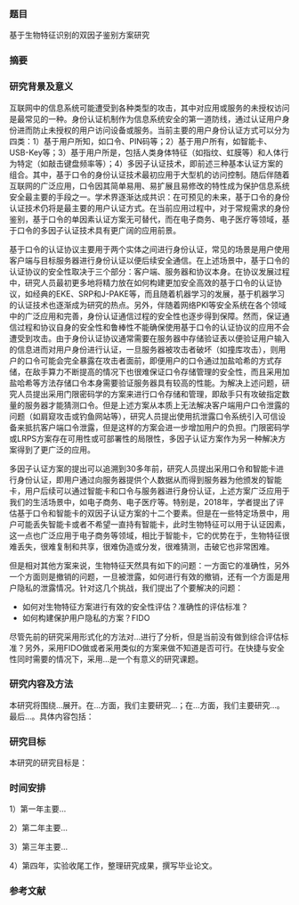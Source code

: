 ### 题目

基于生物特征识别的双因子鉴别方案研究

### 摘要



### 研究背景及意义

互联网中的信息系统可能遭受到各种类型的攻击，其中对应用或服务的未授权访问是最常见的一种。身份认证机制作为信息系统安全的第一道防线，通过认证用户身份进而防止未授权的用户访问设备或服务。当前主要的用户身份认证方式可以分为四类：1）基于用户所知，如口令、PIN码等；2）基于用户所有，如智能卡、USB-Key等；3）基于用户所是，包括人类身体特征（如指纹、虹膜等）和人体行为特定（如敲击键盘频率等）；4）多因子认证技术，即前述三种基本认证方案的组合。其中，基于口令的身份认证技术最初应用于大型机的访问控制。随后伴随着互联网的广泛应用，口令因其简单易用、易扩展且易修改的特性成为保护信息系统安全最主要的手段之一。学术界逐渐达成共识：在可预见的未来，基于口令的身份认证技术仍将是最主要的用户认证方式。在当前应用过程中，对于常规需求的身份鉴别，基于口令的单因素认证方案无可替代，而在电子商务、电子医疗等领域，基于口令的多因子认证技术具有更广阔的应用前景。

基于口令的认证协议主要用于两个实体之间进行身份认证，常见的场景是用户使用客户端与目标服务器进行身份认证以便后续安全通信。在上述场景中，基于口令的认证协议的安全性取决于三个部分：客户端、服务器和协议本身。在协议发展过程中，研究人员最初更多地将精力放在如何构建更加安全高效的基于口令的认证协议，如经典的EKE、SRP和J-PAKE等，而且随着机器学习的发展，基于机器学习的认证技术也逐渐成为研究的热点。另外，伴随着网络PKI等安全系统在各个领域中的广泛应用和完善，身份认证通信过程的安全性也逐步得到保障。然而，保证通信过程和协议自身的安全性和鲁棒性不能确保使用基于口令的认证协议的应用不会遭受到攻击。由于身份认证协议通常需要在服务器中存储验证表以便验证用户输入的信息进而对用户身份进行认证，一旦服务器被攻击者破坏（如撞库攻击），则用户的口令可能会完全暴露在攻击者面前，即便用户的口令通过加盐哈希的方式存储，在敌手算力不断提高的情况下也很难保证口令存储管理的安全性，而且采用加盐哈希等方法存储口令本身需要验证服务器具有较高的性能。为解决上述问题，研究人员提出采用门限密码学的方案来进行口令存储和管理，即敌手只有攻破指定数量的服务器才能猜测口令。但是上述方案从本质上无法解决客户端用户口令泄露的问题（如肩窥攻击或钓鱼网站等），研究人员提出使用抗泄露口令系统引入可信设备来抵抗客户端口令泄露，但是这样的方案会进一步增加用户的负担。门限密码学或LRPS方案存在可用性或可部署性的局限性，多因子认证方案作为另一种解决方案得到了更广泛的应用。

多因子认证方案的提出可以追溯到30多年前，研究人员提出采用口令和智能卡进行身份认证，即用户通过向服务器提供个人数据从而得到服务器为他颁发的智能卡，用户后续可以通过智能卡和口令与服务器进行身份认证，上述方案广泛应用于我们的生活场景中，如电子商务、电子医疗等。特别是，2018年，学者提出了评估基于口令和智能卡的双因子认证方案的十二个要素。但是在一些特定场景中，用户可能丢失智能卡或者不希望一直持有智能卡，此时生物特征可以用于认证因素，这一点也广泛应用于电子商务等领域，相比于智能卡，它的优势在于，生物特征很难丢失，很难复制和共享，很难伪造或分发，很难猜测，击破它也非常困难。

但是相对其他方案来说，生物特征天然具有如下的问题：一方面它的准确性，另外一个方面则是撤销的问题，一旦被泄露，如何进行有效的撤销，还有一个方面是用户隐私的泄露情况。针对这几个挑战，我们提出了个要解决的问题：

- 如何对生物特征方案进行有效的安全性评估？准确性的评估标准？
- 如何构建保护用户隐私的方案？FIDO

尽管先前的研究采用形式化的方法对…进行了分析，但是当前没有做到综合评估标准？另外，采用FIDO做或者采用类似的方案来做不知道是否可行。在快捷与安全性同时需要的情况下，采用…是一个有意义的研究课题。

### 研究内容及方法

本研究将围绕…展开。在…方面，我们主要研究…；在…方面，我们主要研究…。最后…。具体内容包括：

### 研究目标

本研究的研究目标是：

### 时间安排

1）第一年主要…

2）第二年主要…

3）第三年主要…

4）第四年，实验收尾工作，整理研究成果，撰写毕业论文。

### 参考文献